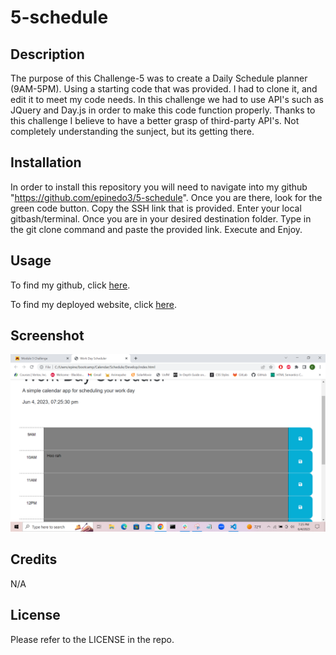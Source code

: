 # 5-schedule

## Description

The purpose of this Challenge-5 was to create a Daily Schedule planner (9AM-5PM). Using a starting code that was provided. I had to clone it, and edit it to meet my code needs. In this challenge we had to use API's such as JQuery and Day.js in order to make this code function properly. Thanks to this challenge I believe to have a better grasp of third-party API's. Not completely understanding the sunject, but its getting there.

## Installation
In order to install this repository you will need to navigate into my github "https://github.com/epinedo3/5-schedule". Once you are there, look for the green code button. Copy the SSH link that is provided. Enter your local gitbash/terminal. Once you are in your desired destination folder. Type in the git clone command and paste the provided link. Execute and Enjoy.

## Usage
To find my github, click [here](https://github.com/epinedo3/5-schedule).

To find my deployed website, click [here](https://epinedo3.github.io/5-schedule/).

## Screenshot
![Screenshot](./assets/Challenge%205.PNG)

## Credits
N/A

## License

Please refer to the LICENSE in the repo.
